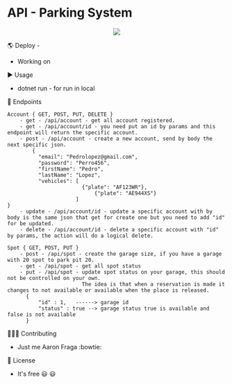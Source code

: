 # API - Parking System 

<p align="center">
    <img src="https://skillicons.dev/icons?i=git,cs,dotnet,azure,visualstudio" />
</p>

🌎 Deploy -  

 - Working on

▶️ Usage 

 - dotnet run - for run in local

📍 Endpoints
````
Account { GET, POST, PUT, DELETE }
    - get - /api/account - get all account registered.
    - get - /api/account/id - you need put an id by params and this endpoint will return the specific account.
    - post - /api/account - create a new account, send by body the next specific json.
        {
          "email": "Pedrolopez@gmail.com", 
          "password": "Perro456",
          "firstName": "Pedro",
          "lastName": "Lopez",
          "vehicles": [ 
                        {"plate": "AF123WR"},
		                    {"plate": "AE944XS"} 
                      ]
}
    - update - /api/account/id - update a specific account with by body is the same json that get for create one but you need to add "id" for be updated.
    - delete - /api/account/id - delete a specific account with "id" by params, the action will do a logical delete. 
````
````
Spot { GET, POST, PUT }
    - post - /api/spot - create the garage size, if you have a garage with 20 spot to park pit 20.
    - get - /api/spot - get all spot status
    - put - /api/spot - update spot status on your garage, this should not be controlled on your own. 
                        The idea is that when a reservation is made it changes to not available or available when the place is released.
      {
	      "id" : 1,   ------> garage id
	      "status" : true --> garage status true is available and false is not available
      }

````

🧗🏽‍♂️ Contributing

 - Just me Aaron Fraga :bowtie:

🔖 License

 - It's free :smiley: :smiley:
